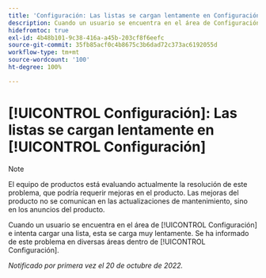 ```yaml
---
title: 'Configuración: Las listas se cargan lentamente en Configuración'
description: Cuando un usuario se encuentra en el área de Configuración e intenta cargar una lista, esta se carga muy lentamente. Se ha informado de este problema en diversas áreas dentro de Configuración.
hidefromtoc: true
exl-id: 4b48b101-9c38-416a-a45b-203cf8f6eefc
source-git-commit: 35fb85acf0c4b8675c3b6dad72c373ac6192055d
workflow-type: tm+mt
source-wordcount: '100'
ht-degree: 100%

---
```


# [!UICONTROL Configuración]: Las listas se cargan lentamente en [!UICONTROL Configuración]

<!--Converted to story-->

>[!NOTE]
>
>El equipo de productos está evaluando actualmente la resolución de este problema, que podría requerir mejoras en el producto. Las mejoras del producto no se comunican en las actualizaciones de mantenimiento, sino en los anuncios del producto.

Cuando un usuario se encuentra en el área de [!UICONTROL Configuración] e intenta cargar una lista, esta se carga muy lentamente. Se ha informado de este problema en diversas áreas dentro de [!UICONTROL Configuración].

_Notificado por primera vez el 20 de octubre de 2022._
